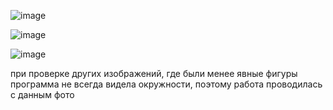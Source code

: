 ![image](https://github.com/user-attachments/assets/638174d0-7a26-4492-8d9f-44ff56acbd7e)

![image](https://github.com/user-attachments/assets/a7c2051f-af97-409c-adef-56c76c665876)

![image](https://github.com/user-attachments/assets/58db302e-f72b-4737-9844-f3f448dbc767)

при проверке других изображений, где были менее явные фигуры программа не всегда видела окружности, поэтому работа проводилась с данным фото
